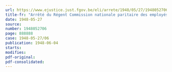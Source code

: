 ```yaml
---
url: https://www.ejustice.just.fgov.be/eli/arrete/1948/05/27/1948052706/justel
title-fr: "Arrêté du Régent Commission nationale paritaire des employés. - Modifications"
date: 1948-05-27
source:
number: 1948052706
page: 888888
case: 1948-05-27/06
publication: 1948-06-04
starts:
modifies:
pdf-original:
pdf-consolidated:
---
```


